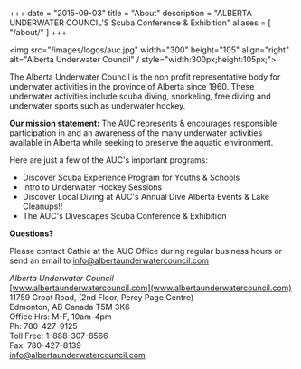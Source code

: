 +++
date        = "2015-09-03"
title       = "About"
description = "ALBERTA UNDERWATER COUNCIL'S Scuba Conference & Exhibition"
aliases = [
  "/about/"
]
+++

<img src="/images/logos/auc.jpg" width="300" height="105" align="right" alt="Alberta Underwater Council" / style="width:300px;height:105px;">

The Alberta Underwater Council is the non profit representative body for underwater activities in the province of Alberta since 1960.   These underwater activities include scuba diving, snorkeling, free diving and underwater sports such as underwater hockey.

**Our mission statement:** The AUC represents & encourages responsible participation in and an awareness of the many underwater activities available in Alberta while seeking to preserve the aquatic environment.

Here are just a few of the AUC's important programs:

* Discover Scuba Experience Program for Youths & Schools
* Intro to Underwater Hockey Sessions
* Discover Local Diving at AUC's Annual Dive Alberta Events & Lake Cleanups!!
* The AUC's Divescapes Scuba Conference & Exhibition

**Questions?**

Please contact Cathie at the AUC Office during regular business hours or send an email to [info@albertaunderwatercouncil.com](mailto:info@albertaunderwatercouncil.com)

*Alberta Underwater Council*<br/>
[www.albertaunderwatercouncil.com](www.albertaunderwatercouncil.com)<br/>
11759 Groat Road, (2nd Floor, Percy Page Centre)<br/>
Edmonton, AB  Canada  T5M 3K6<br/>
Office Hrs: M-F, 10am-4pm<br/>
Ph: 780-427-9125<br/>
Toll Free: 1-888-307-8566<br/>
Fax: 780-427-8139<br/>
[info@albertaunderwatercouncil.com](info@albertaunderwatercouncil.com)
